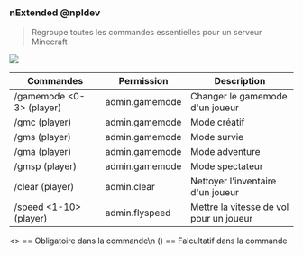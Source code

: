 ### nExtended @npldev

> Regroupe toutes les commandes essentielles pour un serveur Minecraft



<img src="http://api.nathancreations.fr/public/extended.png" />


Commandes | Permission | Description
------------ | ------------- | -------------
  /gamemode <0-3> (player) | admin.gamemode | Changer le gamemode d'un joueur
  /gmc (player) | admin.gamemode | Mode créatif
  /gms (player) | admin.gamemode | Mode survie
  /gma (player) | admin.gamemode | Mode adventure
  /gmsp (player) | admin.gamemode | Mode spectateur
  /clear (player) | admin.clear | Nettoyer l'inventaire d'un joueur
  /speed <1-10> (player) | admin.flyspeed| Mettre la vitesse de vol pour un joueur


<> == Obligatoire dans la commande\n
() == Falcultatif dans la commande
